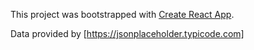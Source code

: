 This project was bootstrapped with [Create React App](https://github.com/facebookincubator/create-react-app).

Data provided by [https://jsonplaceholder.typicode.com]




